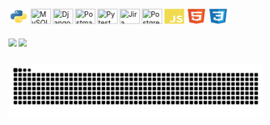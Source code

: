 <div style="display: inline_block"><br>
  <img align="center" title="Python" height="30" width="40" src="https://raw.githubusercontent.com/devicons/devicon/master/icons/python/python-original.svg">
  <img align="center" title="MySQL" height="30" width="40" src="https://cdn.jsdelivr.net/gh/devicons/devicon@latest/icons/mysql/mysql-original.svg" >
  <img align="center" title="Django" height="30" width="40"src="https://cdn.jsdelivr.net/gh/devicons/devicon@latest/icons/django/django-plain.svg">
  <img align="center" title="Postman" height="30" width="40" src="https://cdn.jsdelivr.net/gh/devicons/devicon@latest/icons/postman/postman-original.svg" />
  <img align="center" title="Pytest" height="30" width="40" src="https://cdn.jsdelivr.net/gh/devicons/devicon@latest/icons/pytest/pytest-original.svg" />
  <img align="center" title="Jira" height="30" width="40" src="https://cdn.jsdelivr.net/gh/devicons/devicon@latest/icons/jira/jira-original.svg" />
  <img align="center" title="PostgreSQL" height="30" width="40" src="https://cdn.jsdelivr.net/gh/devicons/devicon@latest/icons/postgresql/postgresql-original.svg" />
  <img align="center" title="JavaScript" height="30" width="40" src="https://raw.githubusercontent.com/devicons/devicon/master/icons/javascript/javascript-plain.svg">
  <img align="center" title="HTML5" height="30" width="40" src="https://raw.githubusercontent.com/devicons/devicon/master/icons/html5/html5-original.svg">
  <img align="center" title="CSS3" height="30" width="40" src="https://raw.githubusercontent.com/devicons/devicon/master/icons/css3/css3-original.svg">


</div>
  
  ##

<div> 
  <a href = "mailto:brunopietro167@gmail.com"><img src="https://img.shields.io/badge/-Gmail-%23333?style=for-the-badge&logo=gmail&logoColor=white" target="_blank"></a>
  <a href="https://www.linkedin.com/in/bruno-di-pietro" target="_blank"><img src="https://img.shields.io/badge/-LinkedIn-%230077B5?style=for-the-badge&logo=linkedin&logoColor=white" target="_blank"></a> 
  
</div>
 

##

<div align=center> 

<img src="https://raw.githubusercontent.com/bdpietroo/bdpietroo/output/snake.svg" alt="Snake animation" />

</div>

